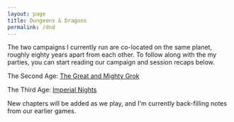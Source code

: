 ```yaml
---
layout: page
title: Dungeons & Dragons
permalink: /dnd
---
```


The two campaigns I currently run are co-located on the same planet, roughly eighty years apart from each other.
To follow along with the my parties, you can start reading our campaign and session recaps below.

The Second Age: [The Great and Mighty Grok](https://nnichols.github.io/dnd/the-great-and-mighty-grok)

The Third Age: [Imperial Nights](https://nnichols.github.io/dnd/imperial-nights)

New chapters will be added as we play, and I'm currently back-filling notes from our earlier games.
